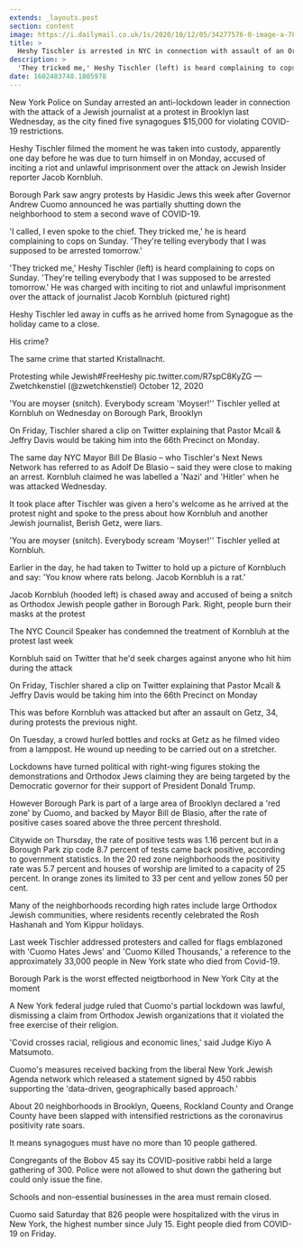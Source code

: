 ```yaml
--- 
extends: _layouts.post 
section: content 
image: https://i.dailymail.co.uk/1s/2020/10/12/05/34277576-0-image-a-78_1602478124217.jpg 
title: > 
  Heshy Tischler is arrested in NYC in connection with assault of an Orthodox Jewish journalist 
description: > 
  'They tricked me,' Heshy Tischler (left) is heard complaining to cops on Sunday.Jacob Kornbluh (hooded left) is chased away and accused of being a snitch as Orthodox Jewish people gather in Borough Park.Many of the neighborhoods recording high rates include large Orthodox Jewish communities, where residents recently celebrated the Rosh Hashanah and Yom Kippur holidays.Cuomo's measures received backing from the liberal New York Jewish Agenda network which released a statement signed by 450 rabbis supporting the 'data-driven, geographically based approach.'Cuomo said Saturday that 826 people were hospitalized with the virus in New York, the highest number since July 15. 
date: 1602483748.1805978 
--- 
```

New York Police on Sunday arrested an anti-lockdown leader in connection with the attack of a Jewish journalist at a protest in Brooklyn last Wednesday, as the city fined five synagogues $15,000 for violating COVID-19 restrictions.

Heshy Tischler filmed the moment he was taken into custody, apparently one day before he was due to turn himself in on Monday, accused of inciting a riot and unlawful imprisonment over the attack on Jewish Insider reporter Jacob Kornbluh.

Borough Park saw angry protests by Hasidic Jews this week after Governor Andrew Cuomo announced he was partially shutting down the neighborhood to stem a second wave of COVID-19.

'I called, I even spoke to the chief. They tricked me,' he is heard complaining to cops on Sunday. 'They're telling everybody that I was supposed to be arrested tomorrow.'

'They tricked me,' Heshy Tischler (left) is heard complaining to cops on Sunday. 'They're telling everybody that I was supposed to be arrested tomorrow.' He was charged with inciting to riot and unlawful imprisonment over the attack of journalist Jacob Kornbluh (pictured right)

Heshy Tischler led away in cuffs as he arrived home from Synagogue as the holiday came to a close.



His crime?

The same crime that started Kristallnacht.

Protesting while Jewish#FreeHeshy pic.twitter.com/R7spC8KyZG — Zwetchkenstiel (@zwetchkenstiel) October 12, 2020

'You are moyser (snitch). Everybody scream 'Moyser!'' Tischler yelled at Kornbluh on Wednesday on Borough Park, Brooklyn

On Friday, Tischler shared a clip on Twitter explaining that Pastor Mcall & Jeffry Davis would be taking him into the 66th Precinct on Monday.

The same day NYC Mayor Bill De Blasio – who Tischler's Next News Network has referred to as Adolf De Blasio – said they were close to making an arrest. Kornbluh claimed he was labelled a 'Nazi' and 'Hitler' when he was attacked Wednesday.

It took place after Tischler was given a hero's welcome as he arrived at the protest night and spoke to the press about how Kornbluh and another Jewish journalist, Berish Getz, were liars.

'You are moyser (snitch). Everybody scream 'Moyser!'' Tischler yelled at Kornbluh.

Earlier in the day, he had taken to Twitter to hold up a picture of Kornbluch and say: 'You know where rats belong. Jacob Kornbluh is a rat.'

Jacob Kornbluh (hooded left) is chased away and accused of being a snitch as Orthodox Jewish people gather in Borough Park. Right, people burn their masks at the protest

The NYC Council Speaker has condemned the treatment of Kornbluh at the protest last week

Kornbluh said on Twitter that he'd seek charges against anyone who hit him during the attack

On Friday, Tischler shared a clip on Twitter explaining that Pastor Mcall & Jeffry Davis would be taking him into the 66th Precinct on Monday

This was before Kornbluh was attacked but after an assault on Getz, 34, during protests the previous night.

On Tuesday, a crowd hurled bottles and rocks at Getz as he filmed video from a lamppost. He wound up needing to be carried out on a stretcher.

Lockdowns have turned political with right-wing figures stoking the demonstrations and Orthodox Jews claiming they are being targeted by the Democratic governor for their support of President Donald Trump.

However Borough Park is part of a large area of Brooklyn declared a 'red zone' by Cuomo, and backed by Mayor Bill de Blasio, after the rate of positive cases soared above the three percent threshold.

Citywide on Thursday, the rate of positive tests was 1.16 percent but in a Borough Park zip code 8.7 percent of tests came back positive, according to government statistics. In the 20 red zone neighborhoods the positivity rate was 5.7 percent and houses of worship are limited to a capacity of 25 percent. In orange zones its limited to 33 per cent and yellow zones 50 per cent.

Many of the neighborhoods recording high rates include large Orthodox Jewish communities, where residents recently celebrated the Rosh Hashanah and Yom Kippur holidays.

Last week Tischler addressed protesters and called for flags emblazoned with 'Cuomo Hates Jews' and 'Cuomo Killed Thousands,' a reference to the approximately 33,000 people in New York state who died from Covid-19.

Borough Park is the worst effected neigtborhood in New York City at the moment

A New York federal judge ruled that Cuomo's partial lockdown was lawful, dismissing a claim from Orthodox Jewish organizations that it violated the free exercise of their religion.

'Covid crosses racial, religious and economic lines,' said Judge Kiyo A Matsumoto.

Cuomo's measures received backing from the liberal New York Jewish Agenda network which released a statement signed by 450 rabbis supporting the 'data-driven, geographically based approach.'

About 20 neighborhoods in Brooklyn, Queens, Rockland County and Orange County have been slapped with intensified restrictions as the coronavirus positivity rate soars.

It means synagogues must have no more than 10 people gathered.

Congregants of the Bobov 45 say its COVID-positive rabbi held a large gathering of 300. Police were not allowed to shut down the gathering but could only issue the fine.

Schools and non-essential businesses in the area must remain closed.

Cuomo said Saturday that 826 people were hospitalized with the virus in New York, the highest number since July 15. Eight people died from COVID-19 on Friday.